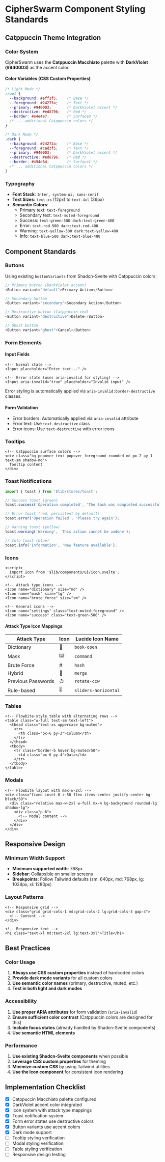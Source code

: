 # CipherSwarm Component Styling Standards

## Catppuccin Theme Integration

### Color System

CipherSwarm uses the **Catppuccin Macchiato** palette with **DarkViolet (#9400D3)** as the accent color.

#### Color Variables (CSS Custom Properties)

```css
/* Light Mode */
:root {
  --background: #eff1f5;    /* Base */
  --foreground: #24273a;    /* Text */
  --primary: #9400D3;       /* DarkViolet accent */
  --destructive: #ed8796;   /* Red */
  --border: #e4e4e7;        /* Surface0 */
  /* ... additional Catppuccin colors */
}

/* Dark Mode */
.dark {
  --background: #24273a;    /* Base */
  --foreground: #cad3f5;    /* Text */
  --primary: #9400D3;       /* DarkViolet accent */
  --destructive: #ed8796;   /* Red */
  --border: #494d64;        /* Surface1 */
  /* ... additional Catppuccin colors */
}
```

### Typography

- **Font Stack**: `Inter, system-ui, sans-serif`
- **Text Sizes**: `text-xs` (12px) to `text-4xl` (36px)
- **Semantic Colors**: 
  - Primary text: `text-foreground`
  - Secondary text: `text-muted-foreground`
  - Success: `text-green-500 dark:text-green-400`
  - Error: `text-red-500 dark:text-red-400`
  - Warning: `text-yellow-500 dark:text-yellow-400`
  - Info: `text-blue-500 dark:text-blue-400`

## Component Standards

### Buttons

Using existing `buttonVariants` from Shadcn-Svelte with Catppuccin colors:

```typescript
// Primary button (DarkViolet accent)
<Button variant="default">Primary Action</Button>

// Secondary button
<Button variant="secondary">Secondary Action</Button>

// Destructive button (Catppuccin red)
<Button variant="destructive">Delete</Button>

// Ghost button
<Button variant="ghost">Cancel</Button>
```

### Form Elements

#### Input Fields
```svelte
<!-- Normal state -->
<Input placeholder="Enter text..." />

<!-- Error state (uses aria-invalid for styling) -->
<Input aria-invalid="true" placeholder="Invalid input" />
```

Error styling is automatically applied via `aria-invalid:border-destructive` classes.

#### Form Validation
- Error borders: Automatically applied via `aria-invalid` attribute
- Error text: Use `text-destructive` class
- Error icons: Use `text-destructive` with error icons

### Tooltips

```svelte
<!-- Catppuccin surface colors -->
<div class="bg-popover text-popover-foreground rounded-md px-2 py-1 text-sm shadow-md">
  Tooltip content
</div>
```

### Toast Notifications

```typescript
import { toast } from '$lib/stores/toast';

// Success toast (green)
toast.success('Operation completed', 'The task was completed successfully');

// Error toast (red, persistent by default)
toast.error('Operation failed', 'Please try again');

// Warning toast (yellow)
toast.warning('Warning', 'This action cannot be undone');

// Info toast (blue)
toast.info('Information', 'New feature available');
```

### Icons

```svelte
<script>
  import Icon from '$lib/components/ui/icon.svelte';
</script>

<!-- Attack type icons -->
<Icon name="dictionary" size="md" />
<Icon name="mask" size="lg" />
<Icon name="brute_force" size="sm" />

<!-- General icons -->
<Icon name="settings" class="text-muted-foreground" />
<Icon name="success" class="text-green-500" />
```

#### Attack Type Icon Mappings

| Attack Type | Icon | Lucide Icon Name |
|-------------|------|------------------|
| Dictionary | 📖 | `book-open` |
| Mask | ⌨️ | `command` |
| Brute Force | # | `hash` |
| Hybrid | 🔀 | `merge` |
| Previous Passwords | ↺ | `rotate-ccw` |
| Rule-based | 🎚️ | `sliders-horizontal` |

### Tables

```svelte
<!-- Flowbite-style table with alternating rows -->
<table class="w-full text-sm text-left">
  <thead class="text-xs uppercase bg-muted">
    <tr>
      <th class="px-6 py-3">Column</th>
    </tr>
  </thead>
  <tbody>
    <tr class="border-b hover:bg-muted/50">
      <td class="px-6 py-4">Data</td>
    </tr>
  </tbody>
</table>
```

### Modals

```svelte
<!-- Flowbite layout with max-w-2xl -->
<div class="fixed inset-0 z-50 flex items-center justify-center bg-black/50">
  <div class="relative max-w-2xl w-full mx-4 bg-background rounded-lg shadow-lg">
    <div class="p-6">
      <!-- Modal content -->
    </div>
  </div>
</div>
```

## Responsive Design

### Minimum Width Support
- **Minimum supported width**: 768px
- **Sidebar**: Collapsible on smaller screens
- **Breakpoints**: Follow Tailwind defaults (sm: 640px, md: 768px, lg: 1024px, xl: 1280px)

### Layout Patterns
```svelte
<!-- Responsive grid -->
<div class="grid grid-cols-1 md:grid-cols-2 lg:grid-cols-3 gap-4">
  <!-- Content -->
</div>

<!-- Responsive text -->
<h1 class="text-xl md:text-2xl lg:text-3xl">Title</h1>
```

## Best Practices

### Color Usage
1. **Always use CSS custom properties** instead of hardcoded colors
2. **Provide dark mode variants** for all custom colors
3. **Use semantic color names** (primary, destructive, muted, etc.)
4. **Test in both light and dark modes**

### Accessibility
1. **Use proper ARIA attributes** for form validation (`aria-invalid`)
2. **Ensure sufficient color contrast** (Catppuccin colors are designed for this)
3. **Include focus states** (already handled by Shadcn-Svelte components)
4. **Use semantic HTML elements**

### Performance
1. **Use existing Shadcn-Svelte components** when possible
2. **Leverage CSS custom properties** for theming
3. **Minimize custom CSS** by using Tailwind utilities
4. **Use the Icon component** for consistent icon rendering

## Implementation Checklist

- [x] Catppuccin Macchiato palette configured
- [x] DarkViolet accent color integrated
- [x] Icon system with attack type mappings
- [x] Toast notification system
- [x] Form error states use destructive colors
- [x] Button variants use accent colors
- [x] Dark mode support
- [ ] Tooltip styling verification
- [ ] Modal styling verification
- [ ] Table styling verification
- [ ] Responsive design testing